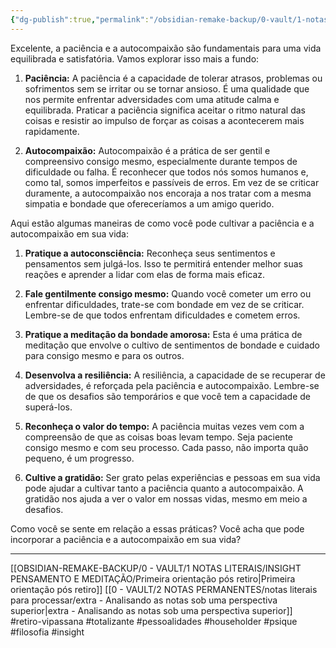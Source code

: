 ```yaml
---
{"dg-publish":true,"permalink":"/obsidian-remake-backup/0-vault/1-notas-literais/insight-pensamento-e-meditacao/setima-orientacao-pos-retiro/","tags":["retiro-vipassana","totalizante","pessoalidades","householder","psique","filosofia","insight"],"dgHomeLink":true,"dgShowLocalGraph":true,"dgShowFileTree":true,"dgEnableSearch":true,"noteIcon":""}
---
```


Excelente, a paciência e a autocompaixão são fundamentais para uma vida equilibrada e satisfatória. Vamos explorar isso mais a fundo:

1. **Paciência:** A paciência é a capacidade de tolerar atrasos, problemas ou sofrimentos sem se irritar ou se tornar ansioso. É uma qualidade que nos permite enfrentar adversidades com uma atitude calma e equilibrada. Praticar a paciência significa aceitar o ritmo natural das coisas e resistir ao impulso de forçar as coisas a acontecerem mais rapidamente.

2. **Autocompaixão:** Autocompaixão é a prática de ser gentil e compreensivo consigo mesmo, especialmente durante tempos de dificuldade ou falha. É reconhecer que todos nós somos humanos e, como tal, somos imperfeitos e passíveis de erros. Em vez de se criticar duramente, a autocompaixão nos encoraja a nos tratar com a mesma simpatia e bondade que ofereceríamos a um amigo querido.

Aqui estão algumas maneiras de como você pode cultivar a paciência e a autocompaixão em sua vida:

1. **Pratique a autoconsciência:** Reconheça seus sentimentos e pensamentos sem julgá-los. Isso te permitirá entender melhor suas reações e aprender a lidar com elas de forma mais eficaz.

2. **Fale gentilmente consigo mesmo:** Quando você cometer um erro ou enfrentar dificuldades, trate-se com bondade em vez de se criticar. Lembre-se de que todos enfrentam dificuldades e cometem erros.

3. **Pratique a meditação da bondade amorosa:** Esta é uma prática de meditação que envolve o cultivo de sentimentos de bondade e cuidado para consigo mesmo e para os outros.

4. **Desenvolva a resiliência:** A resiliência, a capacidade de se recuperar de adversidades, é reforçada pela paciência e autocompaixão. Lembre-se de que os desafios são temporários e que você tem a capacidade de superá-los.

5. **Reconheça o valor do tempo:** A paciência muitas vezes vem com a compreensão de que as coisas boas levam tempo. Seja paciente consigo mesmo e com seu processo. Cada passo, não importa quão pequeno, é um progresso.

6. **Cultive a gratidão:** Ser grato pelas experiências e pessoas em sua vida pode ajudar a cultivar tanto a paciência quanto a autocompaixão. A gratidão nos ajuda a ver o valor em nossas vidas, mesmo em meio a desafios.

Como você se sente em relação a essas práticas? Você acha que pode incorporar a paciência e a autocompaixão em sua vida?

---

[[OBSIDIAN-REMAKE-BACKUP/0 - VAULT/1 NOTAS LITERAIS/INSIGHT PENSAMENTO E MEDITAÇÃO/Primeira orientação pós retiro\|Primeira orientação pós retiro]]
[[0 - VAULT/2 NOTAS PERMANENTES/notas literais para processar/extra - Analisando as notas sob uma perspectiva superior\|extra - Analisando as notas sob uma perspectiva superior]]
#retiro-vipassana #totalizante #pessoalidades #householder #psique #filosofia #insight